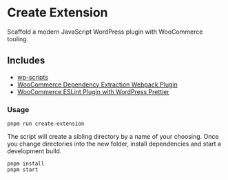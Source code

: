 # Create Extension

Scaffold a modern JavaScript WordPress plugin with WooCommerce tooling.

## Includes

-   [wp-scripts](https://github.com/WordPress/gutenberg/tree/master/packages/scripts)
-   [WooCommerce Dependency Extraction Webpack Plugin](https://github.com/woocommerce/woocommerce/tree/trunk/packages/js/@woocommerce/dependency-extraction-webpack-plugin)
-   [WooCommerce ESLint Plugin with WordPress Prettier](https://github.com/woocommerce/woocommerce/tree/trunk/packages/js/@woocommerce/eslint-plugin)

### Usage

```
pnpm run create-extension
```

The script will create a sibling directory by a name of your choosing. Once you change directories into the new folder, install dependencies and start a development build.

```
pnpm install
pnpm start
```
